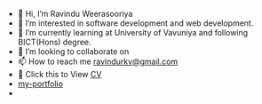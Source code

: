 - 👋 Hi, I’m Ravindu Weerasooriya
- 👀 I’m interested in software development and web development.
- 🌱 I’m currently learning at University of Vavuniya and following BICT(Hons) degree.
- 💞️ I’m looking to collaborate on 
- 📫 How to reach me ravindurkv@gmail.com
- 👀 Click this to View  [CV](https://ravindukelum.github.io/ravindukelum/)
- [my-portfolio](https://ravindukelum.github.io/my-portfolio-app/)
-   

<!---
ravindukelum/ravindukelum is a ✨ special ✨ repository because its `README.md` (this file) appears on your GitHub profile.
You can click the Preview link to take a look at your changes.
--->
